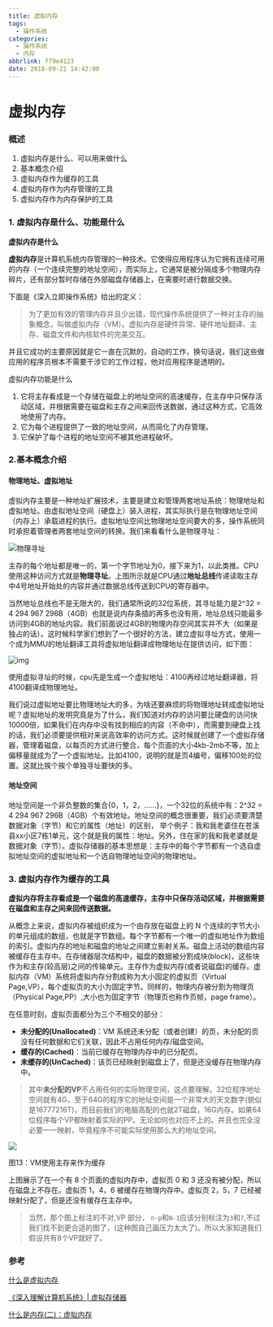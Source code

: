 ```yaml
---
title: 虚拟内存
tags:
  - 操作系统
categories:
  - 操作系统
  - 内存
abbrlink: f79e4123
date: 2018-09-21 14:42:00
---
```

# 虚拟内存

### 概述

1. 虚拟内存是什么、可以用来做什么
2. 基本概念介绍
3. 虚拟内存作为缓存的工具
4. 虚拟内存作为内存管理的工具
5. 虚拟内存作为内存保护的工具

### 1. 虚拟内存是什么、功能是什么

**虚拟内存是什么**

**虚拟内存**是计算机系统内存管理的一种技术。它使得应用程序认为它拥有连续可用的内存（一个连续完整的地址空间），而实际上，它通常是被分隔成多个物理内存碎片，还有部分暂时存储在外部磁盘存储器上，在需要时进行数据交换。

下面是《深入立即操作系统》给出的定义：

> 为了更加有效的管理内存并且少出错，现代操作系统提供了一种对主存的抽象概念，叫做虚拟内存（VM）。虚拟内存是硬件异常、硬件地址翻译、主存、磁盘文件和内核软件的完美交互。

并且它成功的主要原因就是它一直在沉默的，自动的工作，换句话说，我们这些做应用的程序员根本不需要干涉它的工作过程，他对应用程序是透明的。

虚拟内存功能是什么

1. 它将主存看成是一个存储在磁盘上的地址空间的高速缓存，在主存中只保存活动区域，并根据需要在磁盘和主存之间来回传送数据，通过这种方式，它高效地使用了内存。
2. 它为每个进程提供了一致的地址空间，从而简化了内存管理。
3. 它保护了每个进程的地址空间不被其他进程破坏。

<!-- more -->

### 2.基本概念介绍

#### 物理地址、虚拟地址

虚拟内存主要是一种地址扩展技术，主要是建立和管理两套地址系统：物理地址和虚拟地址。由虚拟地址空间（硬盘上）装入进程，其实际执行是在物理地址空间（内存上）承载进程的执行。虚拟地址空间比物理地址空间要大的多，操作系统同时承担着管理者两套地址空间的转换。我们来看看什么是物理寻址：

![物理寻址](https://images2017.cnblogs.com/blog/918357/201711/918357-20171108185317825-1204338566.jpg)

主存的每个地址都是唯一的，第一个字节地址为0，接下来为1，以此类推。CPU使用这种访问方式就是**物理寻址**。上图所示就是CPU通过**地址总线**传递读取主存中4号地址开始处的内容并通过数据总线传送到CPU的寄存器中。

当然地址总线也不是无限大的，我们通常所说的32位系统，其寻址能力是2^32 = 4 294 967 296B（4GB）也就是说内存条插的再多也没有用，地址总线只能最多访问到4GB的地址内容。我们前面说过4GB的物理内存空间其实并不大（如果是独占的话）。这时候科学家们想到了一个很好的方法，建立虚拟寻址方式，使用一个成为MMU的地址翻译工具将虚拟地址翻译成物理地址在提供访问，如下图：

![img](upload-images.jianshu.io/upload_images/3010486-936b0ad750173e18.png?imageMogr2/auto-orient/strip%7CimageView2/2/w/583/format/webp)



使用虚拟寻址的时候，cpu先是生成一个虚拟地址：4100再经过地址翻译器，将4100翻译成物理地址。

我们说过虚拟地址要比物理地址大的多，为啥还要麻烦的将物理地址转成虚拟地址呢？虚拟地址的发明究竟是为了什么，我们知道对内存的访问要比硬盘的访问快10000倍，如果我们在内存中没有找到相应的内容（不命中），而需要到硬盘上找的话，我们必须要提供相对来说高效率的访问方式。这时候就创建了一个虚拟存储器，管理着磁盘，以每页的方式进行整合，每个页面的大小4kb-2mb不等，加上偏移量就成为了一个虚拟地址。比如4100，说明的就是页4编号，偏移100处的位置。这就比挨个挨个单独寻址要快的多。

#### 地址空间

地址空间是一个非负整数的集合{0，1，2，……}，一个32位的系统中有：2^32 = 4 294 967 296B（4GB）个有效地址。地址空间的概念很重要，我们必须要清楚数据对象（字节）和它的属性（地址）的区别， 举个例子：我和我老婆住在苍溪县xx小区7栋1单元，这个就是我的属性：地址。另外，住在家的我和我老婆就是数据对象（字节）。虚拟存储器的基本思想是：主存中的每个字节都有一个选自虚拟地址空间的虚拟地址和一个选自物理地址空间的物理地址。

### 3. 虚拟内存作为缓存的工具

**虚拟内存将主存看成是一个磁盘的高速缓存，主存中只保存活动区域，并根据需要在磁盘和主存之间来回传送数据。**

从概念上来说，虚拟内存被组织成为一个由存放在磁盘上的 N 个连续的字节大小的单元组成的数组，也就是字节数组。每个字节都有一个唯一的虚拟地址作为数组的索引。虚拟内存的地址和磁盘的地址之间建立影射关系。磁盘上活动的数组内容被缓存在主存中。在存储器层次结构中，磁盘的数据被分割成块(block)，这些块作为和主存(较高层)之间的传输单元。主存作为虚拟内存(或者说磁盘)的缓存。虚拟内存（VM）系统将虚拟内存分割成称为大小固定的虚拟页（Virtual Page,VP），每个虚拟页的大小为固定字节。同样的，物理内存被分割为物理页（Physical Page,PP）,大小也为固定字节（物理页也称作页帧，page frame）。

在任意时刻，虚拟页面都分为三个不相交的部分：

- **未分配的(Unallocated)**：VM 系统还未分配（或者创建）的页，未分配的页没有任何数据和它们关联，因此不占用任何内存/磁盘空间。
- **缓存的(Cached)**：当前已缓存在物理内存中的已分配页。
- **未缓存的(UnCached)**：该页已经映射到磁盘上了，但是还没缓存在物理内存中。

> 其中**未分配的VP**不占用任何的实际物理空间，这点要理解。32位程序地址空间就有4G，至于64G的程序它的地址空间是一个非常大的天文数字(貌似是16777216T)，而目前我们的电脑高配的也就2T磁盘，16G内存。如果64位程序每个VP都映射着实际的PP。无论如何也对应不上的。并且也完全没必要一一映射，毕竟程序不可能实际使用那么大的地址空间。

![](https://images2017.cnblogs.com/blog/918357/201711/918357-20171108184518059-1211588113.png)

图13：VM使用主存来作为缓存

上图展示了在一个有 8 个页面的虚拟内存中，虚拟页 0 和 3 还没有被分配，所以在磁盘上不存在。虚拟页 1，4，6 被缓存在物理内存中。虚拟页 2，5，7 已经被映射分配了，但是还没有缓存在主存中。

> 当然，那个图上标注的不对,VP 部分， `n-p`和`N-1`应该分别标注为`3`和`7`,不过我们找不到更合适的图了，(这种图自己画压力太大了)。所以大家知道我们假设共有8个VP就好了。

### 参考

[什么是虚拟内存](https://chyyuu.gitbooks.io/simple_os_book/content/zh/chapter-3/virtual_mem_managment.html)

[《深入理解计算机系统》| 虚拟存储器](https://www.jianshu.com/p/e1b82b230917)

[什么是内存(二)：虚拟内存](https://www.cnblogs.com/yaoxiaowen/p/7805964.html)